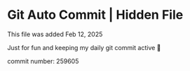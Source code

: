 # Git Auto Commit | Hidden File

This file was added Feb 12, 2025

Just for fun and keeping my daily git commit active 🤪

commit number: 259605
